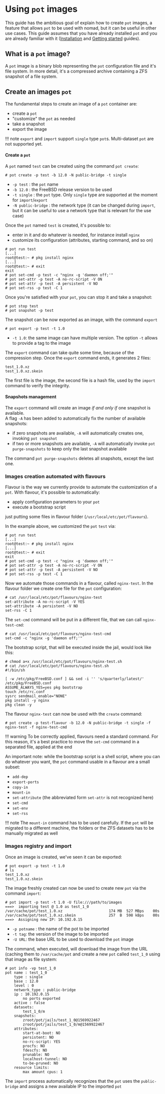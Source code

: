 # Using `pot` images

This guide has the ambitious goal of explain how to create `pot` images, a feature that allows `pot` to be used with nomad, but it can be useful in other use cases.
This guide assumes that you have already installed `pot` and you are already familiar with it ([Installation](Installation.md) and [Getting started](Getting.md) guides).

## What is a `pot` image?

A `pot` image is a binary blob representing the `pot` configuration file and it's file system.
In more detail, it's a compressed archive containing a ZFS snapshot of a file system.

## Create an images `pot`
The fundamental steps to create an image of a `pot` container are:

* create a `pot`
* "customize" the `pot` as needed
* take a snapshot
* export the image

!!! note
    `export` and `import` support `single` type `pot`s. Multi-dataset `pot` are not supported yet.

#### Create a `pot`

A `pot` named `test` can be created using the command `pot create`:
```console
# pot create -p test -b 12.0 -N public-bridge -t single
```

* `-p test` : the `pot` name
* `-b 12.0` : the FreeBSD release version to be used
* `-t single` : the `pot` type. Only `single` type are supported at the moment for `import`/`export`
* `-N public-bridge` : the network type (it can be changed during `import`, but it can be useful to use a network type that is relevant for the use case)

Once the `pot` named `test` is created, it's possible to:

* enter in it and do whatever is needed, for instance install `nginx`
* customize its configuration (attributes, starting command, and so on)

```console
# pot run test
[...]
root@test:~ # pkg install nginx
[...]
root@test:~ # exit
exit
# pot set-cmd -p test -c "nginx -g 'daemon off;'"
# pot set-attr -p test -A no-rc-script -V ON
# pot set-attr -p test -A persistent -V NO
# pot set-rss -p test -C 1
```

Once you're satisfied with your `pot`, you can stop it and take a snapshot:
```console
# pot stop test
# pot snapshot -p test
```

The snapshot can be now exported as an image, with the command `export`
```console
# pot export -p test -t 1.0
```

* `-t 1.0`: the same image can have multiple version. The option `-t` allows to provide a tag to the image

The `export` command can take quite some time, because of the compression step.
Once the `export` command ends, it generates 2 files:
```console
test_1.0.xz
test_1.0.xz.skein
```
The first file is the image, the second file is a hash file, used by the `import` command to verify the integrity.

#### Snapshots management

The `export` command will create an image *if and only if* one snapshot is available.  
A flag `-A` has been added to automatically fix the number of available snapshots:

* if zero snapshots are available, `-A` will automatically creates one, invoking `pot snapshot`
* if two or more snapshots are available, `-A` will automatically invoke `pot purge-snapshots` to keep only the last snapshot available

The command `pot purge-snapshots` deletes all snapshots, except the last one.

### Images creation automated with flavours

Flavour is the way we currently provide to automate the customization of a `pot`.
With flavour, it's possible to automatically:

* apply configuration parameters to your `pot`
* execute a bootstrap script

just putting some files in flavour folder (`/usr/local/etc/pot/flavours`).

In the example above, we customized the `pot` `test` via:
```console
# pot run test
[...]
root@test:~ # pkg install nginx
[...]
root@test:~ # exit
exit
# pot set-cmd -p test -c "nginx -g 'daemon off;'"
# pot set-attr -p test -A no-rc-script -V ON
# pot set-attr -p test -A persistent -V NO
# pot set-rss -p test -C 1
```

Now we automate those commands in a flavour, called `nginx-test`.
In the flavour folder we create one file for the `pot` configuration:
```console
# cat /usr/local/etc/pot/flavours/nginx-test
set-attribute -A no-rc-script -V YES
set-attribute -A persistent -V NO
set-rss -C 1
```

The `set-cmd` command will be put in a different file, that we can call `nginx-test-cmd`:
```console
# cat /usr/local/etc/pot/flavours/nginx-test-cmd
set-cmd -c "nginx -g 'daemon off;'"
```
The bootstrap script, that will be executed inside the jail, would look like this:
```console
# chmod a+x /usr/local/etc/pot/flavours/nginx-test.sh
# cat /usr/local/etc/pot/flavours/nginx-test.sh
#!/bin/sh

[ -w /etc/pkg/FreeBSD.conf ] && sed -i '' 's/quarterly/latest/' /etc/pkg/FreeBSD.conf
ASSUME_ALWAYS_YES=yes pkg bootstrap
touch /etc/rc.conf
sysrc sendmail_enable="NONE"
pkg install -y nginx
pkg clean -y
```

The flavour `nginx-test` can now be used with the `create` command:
```console
# pot create -p test-flavour -b 12.0 -N public-bridge -t single -f nginx-test -f nginx-test-cmd
```

!!! warning
    To be correctly applied, flavours need a standard command. For this reason, it's a best practice to move the `set-cmd` command in a separated file, applied at the end


An important note: while the bootstrap script is a shell script, where you can do whatever you want, the `pot` command usable in a flavour are a small subset:

* `add-dep`
* `export-ports`
* `copy-in`
* `mount-in`
* `set-attribute` (the abbreviated form `set-attr` is not recognized here)
* `set-cmd`
* `set-env`
* `set-rss`

!!! note
    The `mount-in` command has to be used carefully. If the `pot` will be migrated to a different machine, the folders or the ZFS datasets has to be manually migrated as well

### Images registry and import
Once an image is created, we've seen it can be exported:
```console
# pot export -p test -t 1.0
# ls
test_1.0.xz  
test_1.0.xz.skein
```
The image freshly created can now be used to create new `pot` via the command `import`:
```console
# pot import -p test -t 1.0 -U file:///path/to/images
===>  importing test @ 1.0 as test_1_0
/var/cache/pot/test_1.0.xz                     174 MB  527 MBps    00s
/var/cache/pot/test_1.0.xz.skein               257  B  598 kBps    00s
===>  Assigning new IP: 10.192.0.15
```

* `-p potname` : the name of the pot to be imported
* `-t tag`: the version of the image to be imported
* `-U URL`: the base URL to be used to download the `pot` image

The command, when executed, will download the image from the URL (caching them to `/var/cache/pot` and create a new `pot` called `test_1_0` using that image as file system:
```console
# pot info -vp test_1_0
pot name : test_1_0
	type : single
	base : 12.0
	level : 0
	network_type : public-bridge
	ip : 10.192.0.15
		no ports exported
	active : false
	datasets:
		test_1_0/m
	snapshots:
		zroot/pot/jails/test_1_0@1569922467
		zroot/pot/jails/test_1_0/m@1569922467
	attributes:
		start-at-boot: NO
		persistent: NO
		no-rc-script: YES
		procfs: NO
		fdescfs: NO
		prunable: NO
		localhost-tunnel: NO
		to-be-pruned: NO
	resource limits:
		max amount cpus: 1
```
The `import` process automatically recognizes that the `pot` uses the `public-bridge` and assigns a new available IP to the imported `pot`


